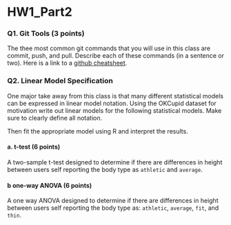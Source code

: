 # HW1_Part2

### Q1. Git Tools (3 points)
The thee most common git commands that you will use in this class are commit, push, and pull. Describe each of these commands (in a sentence or two). Here is a link to a [github cheatsheet](https://github.github.com/training-kit/downloads/github-git-cheat-sheet.pdf).

### Q2. Linear Model Specification
One major take away from this class is that many different statistical models can be expressed in linear model notation. Using the OKCupid dataset for motivation write out linear models for the following statistical models. Make sure to clearly define all notation.

Then fit the appropriate model using R and interpret the results.

#### a. t-test (6 points)
A two-sample t-test designed to determine if there are differences in height between users self reporting the body type as `athletic` and `average`.

#### b one-way ANOVA (6 points)
A one way ANOVA designed to determine if there are differences in height between users self reporting the body type as:
`athletic`, `average`, `fit`, and `thin`.

